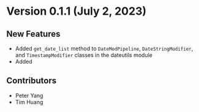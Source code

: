 # Version 0.1.1 (July 2, 2023)

## New Features

- Added `get_date_list` method to `DateModPipeline`, `DateStringModifier`, and `TimestampModifier` classes in the dateutils module
- Added 

## Contributors

- Peter Yang
- Tim Huang
